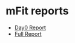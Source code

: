 # mFit reports
* [Day0 Report](https://htmlpreview.github.io/?https://github.com/eitaneib/migrate-for-anthos-gke/edit/main/examples/reports/day0-report.html)
* [Full Report](https://htmlpreview.github.io/?https://github.com/eitaneib/migrate-for-anthos-gke/edit/main/examples/reports/full-report.html)
